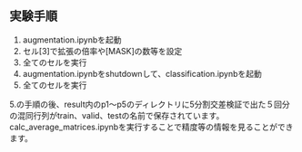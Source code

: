 ## 実験手順
1. augmentation.ipynbを起動
2. セル[3]で拡張の倍率や[MASK]の数等を設定
3. 全てのセルを実行
4. augmentation.ipynbをshutdownして、classification.ipynbを起動
5. 全てのセルを実行

5.の手順の後、result内のp1〜p5のディレクトリに5分割交差検証で出た５回分の混同行列がtrain、valid、testの名前で保存されています。calc_average_matrices.ipynbを実行することで精度等の情報を見ることができます。
